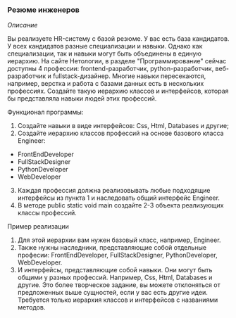 ### Резюме инженеров

*Описание*

Вы реализуете HR-систему с базой резюме. У вас есть база кандидатов. У всех кандидатов разные специализации и навыки.
Однако как специализации, так и навыки могут быть объединены в единую иерархию. На сайте Нетологии, в разделе
"Программирование" сейчас доступны 4 профессии: frontend-разработчик, python-разработчик, веб-разработчик и
fullstack-дизайнер. Многие навыки пересекаются, например, верстка и работа с базами данных есть в нескольких профессиях.
Создайте такую иерархию классов и интерфейсов, которая бы представляла навыки людей этих профессий.

Функционал программы:

1. Создайте навыки в виде интерфейсов: Css, Html, Databases и другие;
2. Создайте иерархию классов профессий на основе базового класса Engineer:

- FrontEndDeveloper
- FullStackDesigner
- PythonDeveloper
- WebDeveloper

3. Каждая профессия должна реализовывать любые подходящие интерфейсы из пункта 1 и наследовать общий интерфейс Engineer.
4. В методе public static void main создайте 2-3 объекта реализующих классы профессий.

Пример реализации

1. Для этой иерархии вам нужен базовый класс, например, Engineer.
2. Также нужны наследники, представляющие собой отдельные професии: FrontEndDeveloper, FullStackDesigner,
   PythonDeveloper, WebDeveloper.
3. И интерфейсы, представляющие собой навыки. Они могут быть общими у разных профессий. Например, Css, Html, Databases и
   другие. Это более творческое задание, вы можете отклоняться от предложенных выше сущностей, если у вас есть другие
   идеи. Требуется только иерархия классов и интерфейсов с названиями методов.
